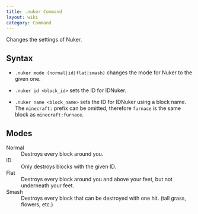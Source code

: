 ```yaml
---
title: .nuker Command
layout: wiki
category: Command
---
```

Changes the settings of Nuker.

## Syntax
- `.nuker mode (normal|id|flat|smash)` changes the mode for Nuker to the given one.

- `.nuker id <block_id>` sets the ID for IDNuker.

- `.nuker name <block_name>` sets the ID for IDNuker using a block name. The `minecraft:` prefix can be omitted, therefore `furnace` is the same block as `minecraft:furnace`.

## Modes
<dl class="dl-horizontal">
  <dt>
    Normal
  </dt>
  <dd>
    Destroys every block around you.
  </dd>
  <dt>
    ID
  </dt>
  <dd>
    Only destroys blocks with the given ID.
  </dd>
  <dt>
    Flat
  </dt>
  <dd>
    Destroys every block around you and above your feet, but not underneath your feet.
  </dd>
  <dt>
    Smash
  </dt>
  <dd>
    Destroys every block that can be destroyed with one hit. (tall grass, flowers, etc.)
  </dd>
</dl>

